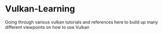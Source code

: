 # Vulkan-Learning
Going through various vulkan tutorials and references here to build up many different viewpoints on how to use Vulkan
